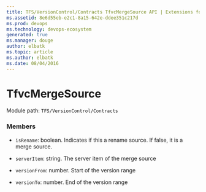 ```yaml
---
title: TFS/VersionControl/Contracts TfvcMergeSource API | Extensions for Azure DevOps Services
ms.assetid: 8e6d55eb-e2c1-8a15-642e-ddee351c217d
ms.prod: devops
ms.technology: devops-ecosystem
generated: true
ms.manager: douge
author: elbatk
ms.topic: article
ms.author: elbatk
ms.date: 08/04/2016
---
```


# TfvcMergeSource

Module path: `TFS/VersionControl/Contracts`


### Members

* `isRename`: boolean. Indicates if this a rename source. If false, it is a merge source.

* `serverItem`: string. The server item of the merge source

* `versionFrom`: number. Start of the version range

* `versionTo`: number. End of the version range

